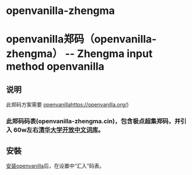 # openvanilla-zhengma

# openvanilla郑码（openvanilla-zhengma） -- Zhengma input method openvanilla


## 说明
此郑码方案需要 [openvanilla](https://openvanilla.org/)https://openvanilla.org/)


### 此郑码码表(openvanilla-zhengma.cin)，包含极点超集郑码，并引入 60w左右[清华大学开放中文词库](http://thuocl.thunlp.org/)。



## 安裝

[安装openvanilla](https://openvanilla.org/)后，在设置中“汇入”码表。  
